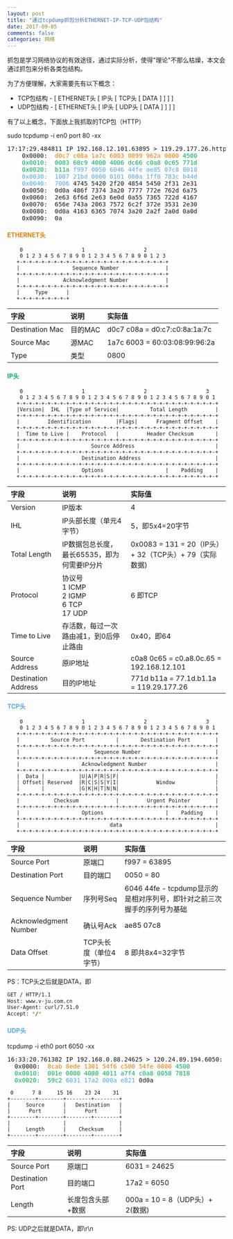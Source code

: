 ```yaml
---
layout: post
title: "通过tcpdump抓包分析ETHERNET-IP-TCP-UDP包结构"
date: 2017-09-05
comments: false
categories: 网络
---
```


抓包是学习网络协议的有效途径，通过实际分析，使得"理论"不那么枯燥，本文会通过抓包来分析各类包结构。

为了方便理解，大家需要先有以下概念：

* TCP包结构 - [ ETHERNET头 [ IP头 [ TCP头 [ DATA ] ] ] ]
* UDP包结构 - [ ETHERNET头 [ IP头 [ UDP头 [ DATA ] ] ] ]

有了以上概念，下面放上我抓取的TCP包（HTTP）

sudo tcpdump -i en0 port 80 -xx
<pre>
17:17:29.484811 IP 192.168.12.101.63895 > 119.29.177.26.http: Flags [P.], seq 1:80, ack 1, win 4103, options [nop,nop,TS val 53585color3116 ecr 3024973830], length 79: HTTP: GET / HTTP/1.1
    0x0000:  <font color="#E97D00">d0c7 c08a 1a7c 6003 0899 962a 0800</font> <font color="#03AF59">4500
    0x0010:  0083 68c9 4000 4006 dc66 c0a8 0c65 771d
    0x0020:  b11a</font> <font color="#55A8E7">f997 0050 6046 44fe ae85 07c8 8018
    0x0030:  1007 21bd 0000 0101 080a 1ff0 783c b44d
    0x0040:  7006</font> 4745 5420 2f20 4854 5450 2f31 2e31
    0x0050:  0d0a 486f 7374 3a20 7777 772e 762d 6a75
    0x0060:  2e63 6f6d 2e63 6e0d 0a55 7365 722d 4167
    0x0070:  656e 743a 2063 7572 6c2f 372e 3531 2e30
    0x0080:  0d0a 4163 6365 7074 3a20 2a2f 2a0d 0a0d
    0x0090:  0a
</pre>

#### <font color="#E97D00">ETHERNET头</font>
```
    0                   1                   2
    0 1 2 3 4 5 6 7 8 9 0 1 2 3 4 5 6 7 8 9 0 1 2 3
   +-+-+-+-+-+-+-+-+-+-+-+-+-+-+-+-+-+-+-+-+-+-+-+-+
   |                 Sequence Number               |
   +-+-+-+-+-+-+-+-+-+-+-+-+-+-+-+-+-+-+-+-+-+-+-+-+
   |              Acknowledgment Number            |
   +-+-+-+-+-+-+-+-+-+-+-+-+-+-+-+-+-+-+-+-+-+-+-+-+
   |     Type      |
   +-+-+-+-+-+-+-+-+
```

|字段|说明|实际值
|:--|:--|:--
|Destination Mac|目的MAC|d0c7 c08a = d0:c7:c0:8a:1a:7c
|Source Mac|源MAC|1a7c 6003 = 60:03:08:99:96:2a
|Type|类型|0800

#### <font color="#03AF59">IP头</font>

```
    0                   1                   2                   3
    0 1 2 3 4 5 6 7 8 9 0 1 2 3 4 5 6 7 8 9 0 1 2 3 4 5 6 7 8 9 0 1
   +-+-+-+-+-+-+-+-+-+-+-+-+-+-+-+-+-+-+-+-+-+-+-+-+-+-+-+-+-+-+-+-+
   |Version|  IHL  |Type of Service|          Total Length         |
   +-+-+-+-+-+-+-+-+-+-+-+-+-+-+-+-+-+-+-+-+-+-+-+-+-+-+-+-+-+-+-+-+
   |         Identification        |Flags|      Fragment Offset    |
   +-+-+-+-+-+-+-+-+-+-+-+-+-+-+-+-+-+-+-+-+-+-+-+-+-+-+-+-+-+-+-+-+
   |  Time to Live |    Protocol   |         Header Checksum       |
   +-+-+-+-+-+-+-+-+-+-+-+-+-+-+-+-+-+-+-+-+-+-+-+-+-+-+-+-+-+-+-+-+
   |                       Source Address                          |
   +-+-+-+-+-+-+-+-+-+-+-+-+-+-+-+-+-+-+-+-+-+-+-+-+-+-+-+-+-+-+-+-+
   |                    Destination Address                        |
   +-+-+-+-+-+-+-+-+-+-+-+-+-+-+-+-+-+-+-+-+-+-+-+-+-+-+-+-+-+-+-+-+
   |                    Options                    |    Padding    |
   +-+-+-+-+-+-+-+-+-+-+-+-+-+-+-+-+-+-+-+-+-+-+-+-+-+-+-+-+-+-+-+-+
```

|字段|说明|实际值
|:--|:--|:--
|Version|IP版本|4
|IHL|IP头部长度（单元4字节）|5，即5x4=20字节
|Total Length|IP数据包总长度，最长65535，即为何需要IP分片|0x0083 = 131 = 20（IP头）+ 32（TCP头）+ 79（实际数据)
|Protocol|协议号<br>1    ICMP<br>2    IGMP<br>6    TCP<br>17    UDP|6 即TCP
|Time to Live|存活数，每过一次路由减1，到0后停止路由|0x40，即64
|Source Address|原IP地址|c0a8 0c65 = c0.a8.0c.65 = 192.168.12.101
|Destination Address|目的IP地址|771d b11a = 77.1d.b1.1a = 119.29.177.26

#### <font color="#55A8E7">TCP头</font>

```
    0                   1                   2                   3
    0 1 2 3 4 5 6 7 8 9 0 1 2 3 4 5 6 7 8 9 0 1 2 3 4 5 6 7 8 9 0 1
   +-+-+-+-+-+-+-+-+-+-+-+-+-+-+-+-+-+-+-+-+-+-+-+-+-+-+-+-+-+-+-+-+
   |          Source Port          |       Destination Port        |
   +-+-+-+-+-+-+-+-+-+-+-+-+-+-+-+-+-+-+-+-+-+-+-+-+-+-+-+-+-+-+-+-+
   |                        Sequence Number                        |
   +-+-+-+-+-+-+-+-+-+-+-+-+-+-+-+-+-+-+-+-+-+-+-+-+-+-+-+-+-+-+-+-+
   |                    Acknowledgment Number                      |
   +-+-+-+-+-+-+-+-+-+-+-+-+-+-+-+-+-+-+-+-+-+-+-+-+-+-+-+-+-+-+-+-+
   |  Data |           |U|A|P|R|S|F|                               |
   | Offset| Reserved  |R|C|S|S|Y|I|            Window             |
   |       |           |G|K|H|T|N|N|                               |
   +-+-+-+-+-+-+-+-+-+-+-+-+-+-+-+-+-+-+-+-+-+-+-+-+-+-+-+-+-+-+-+-+
   |           Checksum            |         Urgent Pointer        |
   +-+-+-+-+-+-+-+-+-+-+-+-+-+-+-+-+-+-+-+-+-+-+-+-+-+-+-+-+-+-+-+-+
   |                    Options                    |    Padding    |
   +-+-+-+-+-+-+-+-+-+-+-+-+-+-+-+-+-+-+-+-+-+-+-+-+-+-+-+-+-+-+-+-+
   |                             data                              |
   +-+-+-+-+-+-+-+-+-+-+-+-+-+-+-+-+-+-+-+-+-+-+-+-+-+-+-+-+-+-+-+-+
```

|字段|说明|实际值
|:--|:--|:--
|Source Port|原端口|f997 = 63895
|Destination Port|目的端口|0050 = 80
|Sequence Number|序列号Seq|6046 44fe - tcpdump显示的是相对序列号，即针对之前三次握手的序列号为基础
|Acknowledgment Number|确认号Ack|ae85 07c8
|Data Offset|TCP头长度（单位4字节）|8 即共8x4=32字节

PS：TCP头之后就是DATA，即
```bash
GET / HTTP/1.1
Host: www.v-ju.com.cn
User-Agent: curl/7.51.0
Accept: */*

```


#### <font color="#55A8E7">UDP头</font>
tcpdump -i eth0 port 6050 -xx
<pre>
16:33:20.761382 IP 192.168.0.88.24625 > 120.24.89.194.6050: UDP, length 2
  0x0000:  <font color="#E97D00">8cab 8ede 1301 54f6 c500 54fe 0800</font> <font color="#03AF59">4500
  0x0010:  001e 0000 4000 4011 a7f4 c0a8 0058 7818
  0x0020:  59c2</font> <font color="#55A8E7">6031 17a2 000a e821</font> 0d0a
</pre>

```
 0      7 8     15 16    23 24    31  
+--------+--------+--------+--------+ 
|     Source      |   Destination   | 
|      Port       |      Port       | 
+--------+--------+--------+--------+ 
|                 |                 | 
|     Length      |    Checksum     | 
+--------+--------+--------+--------+
```

|字段|说明|实际值
|:--|:--|:--
|Source Port|原端口|6031 = 24625
|Destination Port|目的端口|17a2 = 6050
|Length|长度包含头部+数据|000a = 10 = 8（UDP头）+ 2(数据)

PS: UDP之后就是DATA，即\r\n
